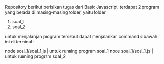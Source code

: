 Repository berikut berisikan tugas dari Basic Javascript. terdapat 2 program yang berada di masing-masing folder, yaitu folder

1. soal_1
2. soal_2

untuk menjalanjan program tersebut dapat menjalankan command dibawah ini di terminal :

node soal_1/soal_1.js | untuk running program soal_1
node soal_1/soal_1.js | untuk running program soal_2